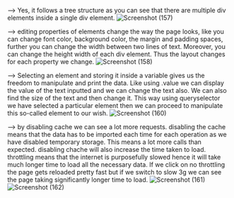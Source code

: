 -->  Yes, it follows a tree structure as you can see that there are multiple div elements inside a single div element.
![Screenshot (157)](https://github.com/devclub-iitd/summer-of-code-2023/assets/115141207/9d3d3029-b25d-4ec4-8a7e-f579fe0c1922)

--> editing properties of elements change the way the page looks, like you can change font color, background color, the margin and padding spaces, further you can change the width between two lines of text.
    Moreover, you can change the height width of each div element. Thus the layout changes for each property we change.
![Screenshot (158)](https://github.com/devclub-iitd/summer-of-code-2023/assets/115141207/17fa8627-f4ab-4220-853d-d0bf640a3aab)

--> Selecting an element and storing it inside a variable gives us the freedom to manipulate and print the data.
    Like using .value we can display the value of the text inputted and we can change the text also.
    We can also find the size of the text and then change it.
    This way using queryselector we have selected a particular element then we can proceed to manipulate this so-called element to our wish.
![Screenshot (160)](https://github.com/devclub-iitd/summer-of-code-2023/assets/115141207/05bb6ec4-101a-4040-9ec4-294eb77caca9)

--> by disabling cache we can see a lot more requests. disabling the cache means that the data has to be imported each time for each operation as we have disabled temporary storage. This means a lot more calls than expected. disabling chache will also increase the time taken to load.
    throttling means that the internet is purposefully slowed hence it will take much longer time to load all the necessary data. If we click on no throttling the page gets reloaded pretty fast but if we switch to slow 3g we can see the page taking significantly longer time to load.
![Screenshot (161)](https://github.com/devclub-iitd/summer-of-code-2023/assets/115141207/986b133e-43d0-4931-baaf-47a04bcf416a)
![Screenshot (162)](https://github.com/devclub-iitd/summer-of-code-2023/assets/115141207/3546ca7f-ded5-4a5d-ba4c-e8ae8e7d4377)

